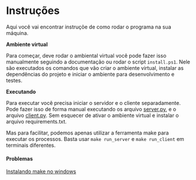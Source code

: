 # Instruções

Aqui você vai encontrar instruçõe de como rodar o programa na sua máquina.

**Ambiente virtual**

Para começar, deve rodar o ambiental virtual você pode fazer isso manualmente seguindo a documentação ou rodar o script ```install.ps1```.
Nele são executados os comandos que vão criar o ambiente virtual, instalar as dependências do projeto e iniciar o ambiente para desenvolvimento e testes.

**Executando**

Para executar você precisa iniciar o servidor e o cliente separadamente. Pode fazer isso de forma manual executando os arquivo [server.py](server/server.py), e o arquivo [client.py](client/client.py). Sem esquecer de ativar o ambiente virtual e instalar o arquivo requirements.txt.

Mas para facilitar, podemos apenas utilizar a ferramenta make para executar os processos. Basta usar ```make run_server``` e ```make run_client``` em terminais diferentes.

#### Problemas

[Instalando make no windows](https://stackoverflow.com/questions/32127524/how-to-install-and-use-make-in-windows)
